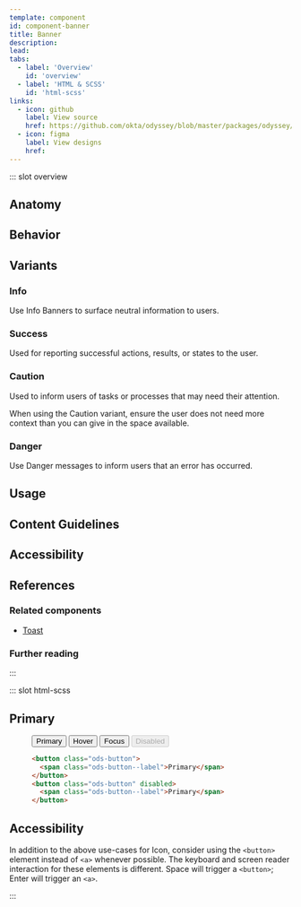 ```yaml
---
template: component
id: component-banner
title: Banner
description:
lead:
tabs:
  - label: 'Overview'
    id: 'overview'
  - label: 'HTML & SCSS'
    id: 'html-scss'
links:
  - icon: github
    label: View source
    href: https://github.com/okta/odyssey/blob/master/packages/odyssey/src/scss/components/_banner.scss
  - icon: figma
    label: View designs
    href:
---
```


::: slot overview

## Anatomy

## Behavior

## Variants

### Info

<Description>

Use Info Banners to surface neutral information to users.

</Description>

<Visual layout="wide" content="full">
  <template>
    <aside class="ods-banner is-ods-banner-info">
      <span class="ods-banner--icon">
        <OdsIcon icon="complete"></OdsIcon>
      </span>
      <h1 class="ods-banner--title">New launch scheduled</h1>
      <p class="ods-banner--content">
        The mission to Sagitarius A has been set for January 7.
      </p>
      <section class="ods-banner--actions">
        <a href="#">View itinerary</a>
      </section>
    </aside>
  </template>
</Visual>

### Success

<Description>

Used for reporting successful actions, results, or states to the user.

</Description>

<Visual layout="wide" content="full">
  <template>
    <aside class="ods-banner is-ods-banner-success">
      <span class="ods-banner--icon">
        <OdsIcon icon="complete"></OdsIcon>
      </span>
      <h1 class="ods-banner--title">Ready for lift-off</h1>
      <p class="ods-banner--content">
        The Galactica is prepped for departure at your leisure.
      </p>
      <section class="ods-banner--actions">
        <a href="#">View hangar controls</a>
      </section>
    </aside>
  </template>
</Visual>

### Caution

<Description>

Used to inform users of tasks or processes that may need their attention.

When using the Caution variant, ensure the user does not need more context than you can give in the space available.



</Description>

<Visual layout="wide" content="full">
  <template>
    <aside class="ods-banner is-ods-banner-caution">
      <span class="ods-banner--icon">
        <OdsIcon icon="caution"></OdsIcon>
      </span>
      <h1 class="ods-banner--title">Safety checks incomplete</h1>
      <p class="ods-banner--content">
        Severe solar winds detected. Local system flights may be delayed.
      </p>
      <section class="ods-banner--actions">
        <a href="#">View reports</a>
      </section>
    </aside>
  </template>
</Visual>

### Danger

<Description>

Use Danger messages to inform users that an error has occurred.

</Description>

<Visual layout="wide" content="full">
  <template>
    <aside class="ods-banner is-ods-banner-danger">
      <span class="ods-banner--icon">
        <OdsIcon icon="error"></OdsIcon>
      </span>
      <h1 class="ods-banner--title">Safety checks have failed</h1>
      <p class="ods-banner--content">
        Hangar 18 has been compromised.
      </p>
      <section class="ods-banner--actions">
        <a href="#">Seal bulkhead doors</a>
      </section>
    </aside>
  </template>
</Visual>

## Usage

## Content Guidelines

## Accessibility

## References

### Related components

<Description>

- <a href="/components/toast">Toast</a>

</Description>

### Further reading

:::

::: slot html-scss

## Primary

<figure class="docs-example">
  <div class="docs-example--rendered">
    <button class="ods-button">
      <span class="ods-button--label">Primary</span>
    </button>
    <button class="ods-button is-ods-button-hover">
      <span class="ods-button--label">Hover</span>
    </button>
    <button class="ods-button is-ods-button-focus">
      <span class="ods-button--label">Focus</span>
    </button>
    <button class="ods-button" disabled>
      <span class="ods-button--label">Disabled</span>
    </button>
  </div>

  ```html
  <button class="ods-button">
    <span class="ods-button--label">Primary</span>
  </button>
  <button class="ods-button" disabled>
    <span class="ods-button--label">Primary</span>
  </button>
  ```
</figure>

## Accessibility

<Description>

In addition to the above use-cases for Icon, consider using the `<button>` element instead of `<a>` whenever possible. The keyboard and screen reader interaction for these elements is different. Space will trigger a `<button>`; Enter will trigger an `<a>`.

</Description>
:::
